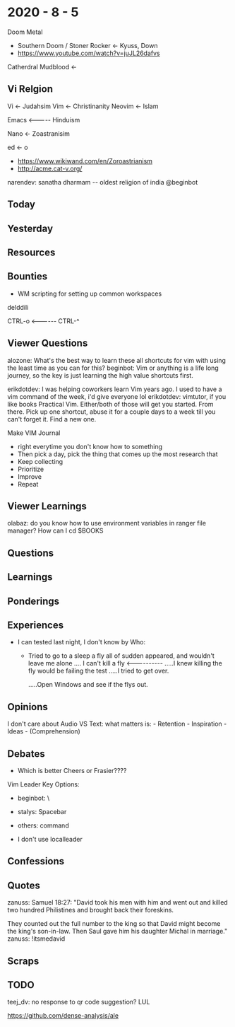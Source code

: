 # 2020 - 8 - 5

Doom Metal

- Southern Doom / Stoner Rocker <- Kyuss, Down
- https://www.youtube.com/watch?v=juJL26dafvs

Catherdral
Mudblood <-


## Vi Relgion

Vi <- Judahsim
Vim <- Christinanity
Neovim <- Islam

Emacs <----- Hinduism

Nano <- Zoastranisim

ed <- o

- https://www.wikiwand.com/en/Zoroastrianism
- http://acme.cat-v.org/

narendev:
sanatha dharmam
-- oldest religion of india @beginbot

## Today

## Yesterday

## Resources

## Bounties

- WM scripting for setting up common workspaces

delddili

CTRL-o <------
CTRL-^

## Viewer Questions

alozone: What's the best way to learn these all shortcuts for vim with using the least time as you can for this?
beginbot: Vim or anything is a life long journey, so the key is just learning
the high value shortcuts first.

erikdotdev: I was helping coworkers learn Vim years ago. I used to have a vim command of the week, i'd give everyone lol
erikdotdev: vimtutor, if you like books Practical Vim. Either/both of those will get you started. From there. Pick up one shortcut, abuse it for a couple days to a week till you can't forget it. Find a new one.


Make VIM Journal
  - right everytime you don't know how to something
  - Then pick a day, pick the thing that comes up the most
    research that
  - Keep collecting
  - Prioritize
  - Improve
  - Repeat

## Viewer Learnings

olabaz: do you know how to use environment variables in ranger file manager? How can I cd $BOOKS

## Questions

## Learnings

## Ponderings

## Experiences

- I can tested last night, I don't know by Who:
  - Tried to go to a sleep
     a fly all of sudden appeared, and wouldn't leave me alone
     .... I can't kill a fly <----------
     .....I knew killing the fly would be failing the test
     .....I tried to get over.

     .....Open Windows and see if the flys out.

## Opinions

I don't care about Audio VS Text:
  what matters is:
    - Retention
    - Inspiration
    - Ideas
    - (Comprehension)

## Debates

- Which is better Cheers or Frasier????

Vim Leader Key Options:
  - beginbot: \
  - stalys: Spacebar
  - others: command

  - I don't use localleader

## Confessions

## Quotes

zanuss: Samuel 18:27: "David took his men with him and went out and killed two hundred Philistines and brought back their foreskins.

They counted out the full number to the king so that David might become the king's son-in-law.
Then Saul gave him his daughter Michal in marriage."
zanuss: !itsmedavid

## Scraps

## TODO

teej_dv: no response to qr code suggestion? LUL

https://github.com/dense-analysis/ale
